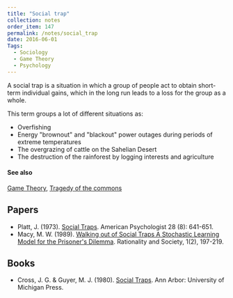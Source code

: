 ```yaml
---
title: "Social trap"
collection: notes
order_item: 147
permalink: /notes/social_trap
date: 2016-06-01
Tags:
  - Sociology
  - Game Theory
  - Psychology
---
```


A social trap is a situation in which a group of people act to obtain short-term individual gains, which in the long run leads to a loss for the group as a whole.

This term groups a lot of different situations as:
* Overfishing
* Energy "brownout" and "blackout" power outages during periods of extreme temperatures
* The overgrazing of cattle on the Sahelian Desert
* The destruction of the rainforest by logging interests and agriculture


#### See also
[Game Theory](/notes/game_theory), [Tragedy of the commons](/notes/tragedy_of_the_commons)




## Papers
* Platt, J. (1973). [Social Traps](http://web.mit.edu/curhan/www/docs/Articles/15341_Readings/Negotiation_and_Conflict_Management/Platt_1973_Social_traps.pdf). American Psychologist 28 (8): 641-651.
* Macy, M. W. (1989). [Walking out of Social Traps A Stochastic Learning Model for the Prisoner's Dilemma](http://rss.sagepub.com/content/1/2/197.short). Rationality and Society, 1(2), 197-219.


## Books
* Cross, J. G. & Guyer, M. J. (1980). [Social Traps](https://www.goodreads.com/book/show/3794573-social-traps). Ann Arbor: University of Michigan Press.


